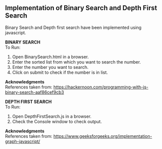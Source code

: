<h2><b>Implementation of Binary Search and Depth First Search</b></h2>

Binary Search and Depth first search have been implemented using javascript.

<b>BINARY SEARCH</b></br>
To Run:
1. Open BinarySearch.html in a browser.
2. Enter the sorted list from which you want to search the number.
3. Enter the number you want to search.
4. Click on submit to check if the number is in list.

<b>Acknowledgments</b></br>
References taken from:
https://hackernoon.com/programming-with-js-binary-search-aaf86cef9cb3

<b>DEPTH FIRST SEARCH</b></br>
To Run:
1. Open DepthFirstSearch.js in a browser.
2. Check the Console window to check output.

<b>Acknowledgments</b></br>
References taken from:
https://www.geeksforgeeks.org/implementation-graph-javascript/
